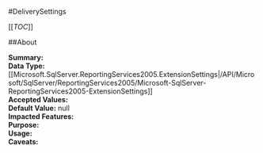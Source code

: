 #DeliverySettings

[[_TOC_]]

##About

**Summary:** <remarks />  
**Data Type:** [[Microsoft.SqlServer.ReportingServices2005.ExtensionSettings|/API/Microsoft/SqlServer/ReportingServices2005/Microsoft-SqlServer-ReportingServices2005-ExtensionSettings]]  
**Accepted Values:**   
**Default Value:** null  
**Impacted Features:**   
**Purpose:**   
**Usage:**   
**Caveats:**   

